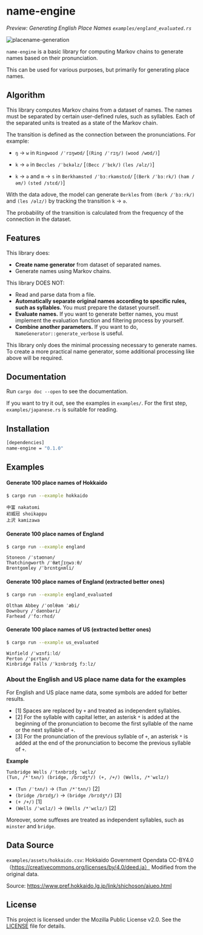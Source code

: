 # name-engine

*Preview: Generating English Place Names `examples/england_evaluated.rs`*

![placename-generation](https://github.com/TadaTeruki/name-engine/assets/69315285/ce7b6b1c-a8ad-477a-9b10-92a27cb6df1c)

`name-engine` is a basic library for computing Markov chains to generate names based on their pronunciation.

This can be used for various purposes, but primarily for generating place names.

## Algorithm

This library computes Markov chains from a dataset of names. The names must be separated by certain user-defined rules, such as syllables. Each of the separated units is treated as a state of the Markov chain.

The transition is defined as the connection between the pronunciations. For example: 

- `ŋ` -> `w` in `Ringwood /ˈrɪŋwʊd/` [`(Ring /ˈrɪŋ/)` `(wood /wʊd/)`]

- `k` -> `ə` in `Beccles /ˈbɛkəlz/` [`(Becc /ˈbɛk/)` `(les /əlz/)`]

- `k` -> `ə` and `m` -> `s` in `Berkhamsted /ˈbɜːrkəmstɛd/` [`(Berk /ˈbɜːrk/)` `(ham /əm/)` `(sted /stɛd/)`]

With the data adove, the model can generate `Berkles` from `(Berk /ˈbɜːrk/)` and `(les /əlz/)` by tracking the transition `k` -> `ə`.

The probability of the transition is calculated from the frequency of the connection in the dataset.

## Features
This library does:
- **Create name generator** from dataset of separated names.
- Generate names using Markov chains.

This library DOES NOT:
- Read and parse data from a file.
- **Automatically separate original names according to specific rules, such as syllables.** You must prepare the dataset yourself.
- **Evaluate names.** If you want to generate better names, you must implement the evaluation function and filtering process by yourself.
- **Combine another parameters.** If you want to do, `NameGenerator::generate_verbose` is useful.

This library only does the minimal processing necessary to generate names. To create a more practical name generator, some additional processing like above will be required.

## Documentation

Run `cargo doc --open` to see the documentation.

If you want to try it out, see the examples in `examples/`. For the first step, `examples/japanese.rs` is suitable for reading.

## Installation

```sh
[dependencies]
name-engine = "0.1.0"
```

## Examples

#### Generate 100 place names of Hokkaido

```sh
$ cargo run --example hokkaido
```

```
中富 nakatomi
初威冠 shoikappu
上沢 kamizawa
```

#### Generate 100 place names of England

```sh
$ cargo run --example england
```

```
Stoneon /ˈstəʊnən/
Thatchingworth /ˈθætʃɪŋwɜːθ/
Brentgomley /ˈbrɛntɡʌmli/
```

#### Generate 100 place names of England (extracted better ones)

```sh
$ cargo run --example england_evaluated
```

```
Oltham Abbey /ˈoʊlθəm ˈæbi/
Downbury /ˈdaʊnbəri/
Farhead /ˈfɑːrhɛd/
```

#### Generate 100 place names of US (extracted better ones)

```sh
$ cargo run --example us_evaluated
```

```
Winfield /ˈwɪnfiːld/
Perton /ˈpɛrtən/
Kinbridge Falls /ˈkɪnbrɪdʒ fɔːlz/
```

### About the English and US place name data for the examples

For English and US place name data, some symbols are added for better results.
- [1] Spaces are replaced by `+` and treated as independent syllables.
- [2] For the syllable with capital letter, an asterisk `*` is added at the beginning of the pronunciation to become the first syllable of the name or the next syllable of `+`.
- [3] For the pronunciation of the previous syllable of `+`, an asterisk `*` is added at the end of the pronunciation to become the previous syllable of `+`.

**Example**
```
Tunbridge Wells /ˈtʌnbrɪdʒ ˈwɛlz/
(Tun, /*ˈtʌn/) (bridge, /brɪdʒ*/) (+, /+/) (Wells, /*ˈwɛlz/)
```
- `(Tun /ˈtʌn/)` -> `(Tun /*ˈtʌn/)` [2]
- `(bridge /brɪdʒ/)` -> `(bridge /brɪdʒ*/)` [3]
- `(+ /+/)` [1]
- `(Wells /ˈwɛlz/)` -> `(Wells /*ˈwɛlz/)` [2]

Moreover, some suffexes are treated as independent syllables, such as `minster` and `bridge`.

## Data Source

`examples/assets/hokkaido.csv`: Hokkaido Government Opendata CC-BY4.0（https://creativecommons.org/licenses/by/4.0/deed.ja）
Modified from the original data.

Source: https://www.pref.hokkaido.lg.jp/link/shichoson/aiueo.html

## License

This project is licensed under the Mozilla Public License v2.0. See the [LICENSE](LICENSE) file for details.
